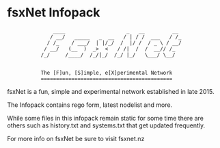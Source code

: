 # fsxNet Infopack

                   ____                    _   __         __ 
                  / __/   _____   _  __   / | / /  ___   / /_
                 / /_    / ___/  | |/_/  /  |/ /  / _ \ / __/
                / __/   (__  )  _>  <   / /|  /  /  __// /_  
               /_/     /____/  /_/|_/  /_/ |_/   \___/ \__/  


               The [F]un, [S]imple, e[X]perimental Network
               ===========================================

fsxNet is a fun, simple and experimental network established in late 2015.

The Infopack contains rego form, latest nodelist and more.

While some files in this infopack remain static for some time there are
others such as history.txt and systems.txt that get updated frequently.

For more info on fsxNet be sure to visit fsxnet.nz

